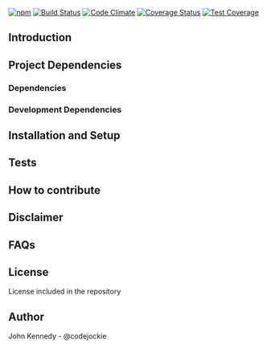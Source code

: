 [![npm](https://img.shields.io/npm/l/express.svg)](https://github.com/codejockie/document-manager)
[![Build Status](https://travis-ci.org/codejockie/document-manager.svg?branch=master)](https://travis-ci.org/codejockie/document-manager)
[![Code Climate](https://codeclimate.com/github/codejockie/document-manager/badges/gpa.svg)](https://codeclimate.com/github/codejockie/document-manager)
[![Coverage Status](https://coveralls.io/repos/github/codejockie/document-manager/badge.svg?branch=master)](https://coveralls.io/github/codejockie/document-manager?branch=master)
[![Test Coverage](https://codeclimate.com/github/codejockie/document-manager/badges/coverage.svg)](https://codeclimate.com/github/codejockie/document-manager/coverage)


## Introduction
## Project Dependencies
### Dependencies
### Development Dependencies
## Installation and Setup
## Tests
## How to contribute
## Disclaimer
## FAQs
## License
License included in the repository
## Author
John Kennedy - @codejockie
